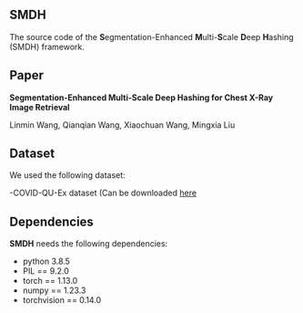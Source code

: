 ## SMDH
The source code of the **S**egmentation-Enhanced **M**ulti-**S**cale **D**eep **H**ashing (SMDH) framework.

## Paper
**Segmentation-Enhanced Multi-Scale Deep Hashing for Chest X-Ray Image Retrieval**

Linmin Wang, Qianqian Wang, Xiaochuan Wang, Mingxia Liu

## Dataset
We used the following dataset:

-COVID-QU-Ex dataset (Can be downloaded [here](https://www.kaggle.com/datasets/anasmohammedtahir/covidqu)

## Dependencies
**SMDH** needs the following dependencies:

- python 3.8.5
- PIL == 9.2.0
- torch == 1.13.0
- numpy == 1.23.3
- torchvision == 0.14.0
